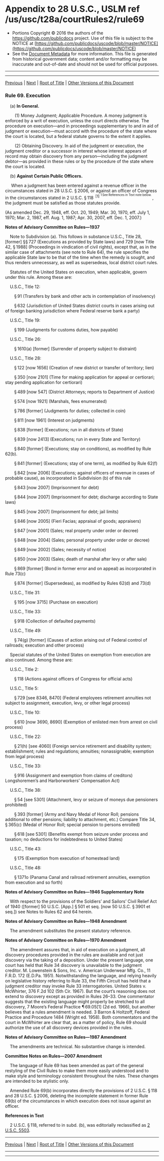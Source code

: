---
---

# Appendix to 28 U.S.C., USLM ref /us/usc/t28a/courtRules2/rule69

* Portions Copyright © 2016 the authors of the https://github.com/publicdocs project.
  Use of this file is subject to the NOTICE at [https://github.com/publicdocs/uscode/blob/master/NOTICE](https://github.com/publicdocs/uscode/blob/master/NOTICE)
* See the [Document Metadata](././../../../..//README.md) for more information.
  This file is generated from historical government data; content and/or formatting may be inaccurate and out-of-date and should not be used for official purposes.

----------
----------

[Previous](./../../../..//us/usc/t28a/courtRules2/m__us_usc_t28a_courtRules2_rule68.md) | [Next](./../../../..//us/usc/t28a/courtRules2/m__us_usc_t28a_courtRules2_rule70.md) | [Root of Title](./../../../../) | [Other Versions of this Document](https://publicdocs.github.io/go/links?ns=uslm&ref=%2Fus%2Fusc%2Ft28a%2FcourtRules2%2Frule69)

### Rule 69. Execution

    (a) __In General.__ 

        (1) Money Judgment; Applicable Procedure. A money judgment is enforced by a writ of execution, unless the court directs otherwise. The procedure on execution—and in proceedings supplementary to and in aid of judgment or execution—must accord with the procedure of the state where the court is located, but a federal statute governs to the extent it applies.

        (2) Obtaining Discovery. In aid of the judgment or execution, the judgment creditor or a successor in interest whose interest appears of record may obtain discovery from any person—including the judgment debtor—as provided in these rules or by the procedure of the state where the court is located.

    (b) __Against Certain Public Officers.__ 

     When a judgment has been entered against a revenue officer in the circumstances stated in 28 U.S.C. § 2006, or against an officer of Congress in the circumstances stated in 2 U.S.C. § 118  <sup>\[1\]</sup>  <sup><sup> 1 See References in Text note below. </sup></sup> , the judgment must be satisfied as those statutes provide.

(As amended Dec. 29, 1948, eff. Oct. 20, 1949; Mar. 30, 1970, eff. July 1, 1970; Mar. 2, 1987, eff. Aug. 1, 1987; Apr. 30, 2007, eff. Dec. 1, 2007.)

 __Notes of Advisory Committee on Rules—1937__ 

    Note to Subdivision (a). This follows in substance U.S.C., Title 28, \[former\] §§ 727 (Executions as provided by State laws) and 729 \[now Title 42, § 1988\] (Proceedings in vindication of civil rights), except that, as in the similar case of attachments (see note to Rule 64), the rule specifies the applicable State law to be that of the time when the remedy is sought, and thus renders unnecessary, as well as supersedeas, local district court rules.

    Statutes of the United States on execution, when applicable, govern under this rule. Among these are:

    U.S.C., Title 12:

     § 91 (Transfers by bank and other acts in contemplation of insolvency)

     § 632 (Jurisdiction of United States district courts in cases arising out of foreign banking jurisdiction where Federal reserve bank a party)

    U.S.C., Title 19:

     § 199 (Judgments for customs duties, how payable)

    U.S.C., Title 26:

     § 1610(a) \[former\] (Surrender of property subject to distraint)

    U.S.C., Title 28:

     § 122 \[now 1656\] (Creation of new district or transfer of territory; lien)

     § 350 \[now 2101\] (Time for making application for appeal or certiorari; stay pending application for certiorari)

     § 489 \[now 547\] (District Attorneys; reports to Department of Justice)

     § 574 \[now 1921\] (Marshals, fees enumerated)

     § 786 \[former\] (Judgments for duties; collected in coin)

     § 811 \[now 1961\] (Interest on judgments)

     § 838 \[former\] (Executions; run in all districts of State)

     § 839 \[now 2413\] (Executions; run in every State and Territory)

     § 840 \[former\] (Executions; stay on conditions), as modified by Rule 62(b).

     § 841 \[former\] (Executions; stay of one term), as modified by Rule 62(f)

     § 842 \[now 2006\] (Executions; against officers of revenue in cases of probable cause), as incorporated in Subdivision (b) of this rule

     § 843 \[now 2007\] (Imprisonment for debt)

     § 844 \[now 2007\] (Imprisonment for debt; discharge according to State laws)

     § 845 \[now 2007\] (Imprisonment for debt; jail limits)

     § 846 \[now 2005\] (Fieri Facias; appraisal of goods; appraisers)

     § 847 \[now 2001\] (Sales; real property under order or decree)

     § 848 \[now 2004\] (Sales; personal property under order or decree)

     § 849 \[now 2002\] (Sales; necessity of notice)

     § 850 \[now 2003\] (Sales; death of marshal after levy or after sale)

     § 869 \[former\] (Bond in former error and on appeal) as incorporated in Rule 73(c)

     § 874 \[former\] (Supersedeas), as modified by Rules 62(d) and 73(d)

    U.S.C., Title 31:

     § 195 \[now 3715\] (Purchase on execution)

    U.S.C., Title 33:

     § 918 (Collection of defaulted payments)

    U.S.C., Title 49:

     § 74(g) \[former\] (Causes of action arising out of Federal control of railroads; execution and other process)

    Special statutes of the United States on exemption from execution are also continued. Among these are:

    U.S.C., Title 2:

     § 118 (Actions against officers of Congress for official acts)

    U.S.C., Title 5:

     § 729 \[see 8346, 8470\] (Federal employees retirement annuities not subject to assignment, execution, levy, or other legal process)

    U.S.C., Title 10:

     § 610 \[now 3690, 8690\] (Exemption of enlisted men from arrest on civil process)

    U.S.C., Title 22:

     § 21(h) \[see 4060\] (Foreign service retirement and disability system; establishment; rules and regulations; annuities; nonassignable; exemption from legal process)

    U.S.C., Title 33:

     § 916 (Assignment and exemption from claims of creditors) Longshoremen’s and Harborworkers’ Compensation Act)

    U.S.C., Title 38:

     § 54 \[see 5301\] (Attachment, levy or seizure of moneys due pensioners prohibited)

     § 393 \[former\] (Army and Navy Medal of Honor Roll; pensions additional to other pensions; liability to attachment, etc.) Compare Title 34, § 365(c) (Medal of Honor Roll; special pension to persons enrolled)

     § 618 \[see 5301\] (Benefits exempt from seizure under process and taxation; no deductions for indebtedness to United States)

    U.S.C., Title 43:

     § 175 (Exemption from execution of homestead land)

    U.S.C., Title 48:

     § 1371o (Panama Canal and railroad retirement annuities, exemption from execution and so forth)

 __Notes of Advisory Committee on Rules—1946 Supplementary Note__ 

    With respect to the provisions of the Soldiers’ and Sailors’ Civil Relief Act of 1940 (\[former\] 50 U.S.C. \[App.\] § 501 et seq. \[now 50 U.S.C. § 3901 et seq.\]) see Notes to Rules 62 and 64 herein.

 __Notes of Advisory Committee on Rules—1948 Amendment__ 

    The amendment substitutes the present statutory reference.

 __Notes of Advisory Committee on Rules—1970 Amendment__ 

    The amendment assures that, in aid of execution on a judgment, all discovery procedures provided in the rules are available and not just discovery via the taking of a deposition. Under the present language, one court has held that Rule 34 discovery is unavailable to the judgment creditor. M. Lowenstein & Sons, Inc. v. American Underwear Mfg. Co., 11 F.R.D. 172 (E.D.Pa. 1951). Notwithstanding the language, and relying heavily on legislative history referring to Rule 33, the Fifth Circuit has held that a judgment creditor may invoke Rule 33 interrogatories. United States v. McWhirter, 376 F.2d 102 (5th Cir. 1967). But the court’s reasoning does not extend to discovery except as provided in Rules 26–33. One commentator suggests that the existing language might properly be stretched to all discovery, 7 Moore’s Federal Practice ¶ 69.05\[1\] (2d ed. 1966), but another believes that a rules amendment is needed. 3 Barron & Holtzoff, Federal Practice and Procedure 1484 (Wright ed. 1958). Both commentators and the court in McWhirter are clear that, as a matter of policy, Rule 69 should authorize the use of all discovery devices provided in the rules.

 __Notes of Advisory Committee on Rules—1987 Amendment__ 

    The amendments are technical. No substantive change is intended.

 __Committee Notes on Rules—2007 Amendment__ 

    The language of Rule 69 has been amended as part of the general restyling of the Civil Rules to make them more easily understood and to make style and terminology consistent throughout the rules. These changes are intended to be stylistic only.

    Amended Rule 69(b) incorporates directly the provisions of 2 U.S.C. § 118 and 28 U.S.C. § 2006, deleting the incomplete statement in former Rule 69(b) of the circumstances in which execution does not issue against an officer.

 __References in Text__ 

    2 U.S.C. § 118, referred to in subd. (b), was editorially reclassified as [2 U.S.C. 5503][/us/usc/t2/s5503].

----------

[Previous](./../../../..//us/usc/t28a/courtRules2/m__us_usc_t28a_courtRules2_rule68.md) | [Next](./../../../..//us/usc/t28a/courtRules2/m__us_usc_t28a_courtRules2_rule70.md) | [Root of Title](./../../../../) | [Other Versions of this Document](https://publicdocs.github.io/go/links?ns=uslm&ref=%2Fus%2Fusc%2Ft28a%2FcourtRules2%2Frule69)

----------
----------

[/us/usc/t2/s5503]: https://publicdocs.github.io/go/links?ns=uslm&ref=%2Fus%2Fusc%2Ft2%2Fs5503


